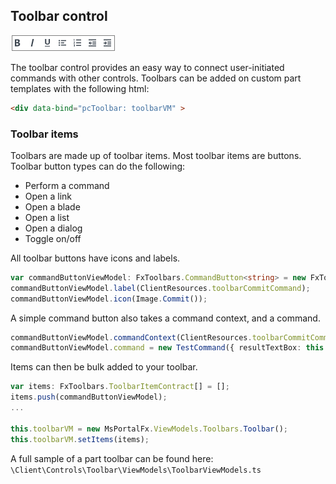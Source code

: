 <properties title="" pageTitle="Controls: Toolbar" description="" authors="adamabdelhamed" />

## Toolbar control
![Toolbar][toolbar]

The toolbar control provides an easy way to connect user-initiated commands with other controls. Toolbars can be added on custom part templates with the following html:

```html
<div data-bind="pcToolbar: toolbarVM" >
```

### Toolbar items
Toolbars are made up of toolbar items. Most toolbar items are buttons. Toolbar button types can do the following:

* Perform a command
* Open a link
* Open a blade
* Open a list
* Open a dialog
* Toggle on/off

All toolbar buttons have icons and labels.

```ts
var commandButtonViewModel: FxToolbars.CommandButton<string> = new FxToolbars.CommandButton<string>();
commandButtonViewModel.label(ClientResources.toolbarCommitCommand);
commandButtonViewModel.icon(Image.Commit());
```

A simple command button also takes a command context, and a command.

```ts               
commandButtonViewModel.commandContext(ClientResources.toolbarCommitCommand);
commandButtonViewModel.command = new TestCommand({ resultTextBox: this.textBoxVM, itemViewModel: commandViewModel });
```

Items can then be bulk added to your toolbar.

```ts
var items: FxToolbars.ToolbarItemContract[] = [];
items.push(commandButtonViewModel);
...

this.toolbarVM = new MsPortalFx.ViewModels.Toolbars.Toolbar();
this.toolbarVM.setItems(items);
```

A full sample of a part toolbar can be found here:
`\Client\Controls\Toolbar\ViewModels\ToolbarViewModels.ts`

[toolbar]: ../media/portalfx-ui-concepts/toolbar.png